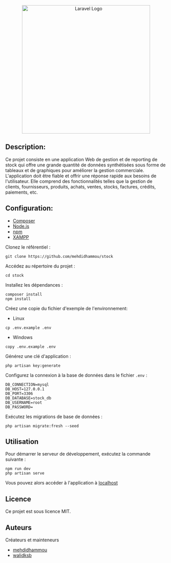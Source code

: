 <p align="center">
    <a href="https://laravel.com" target="_blank">
        <img src="https://raw.githubusercontent.com/laravel/art/master/logo-lockup/5%20SVG/2%20CMYK/1%20Full%20Color/laravel-logolockup-cmyk-red.svg" width="400" alt="Laravel Logo">
    </a>
</p>

## Description:

Ce projet consiste en une application Web de gestion et de reporting de stock qui offre une grande quantité de données synthétisées sous forme de tableaux et de graphiques pour améliorer la gestion commerciale. L'application doit être fiable et offrir une réponse rapide aux besoins de l'utilisateur. Elle comprend des fonctionnalités telles que la gestion de clients, fournisseurs, produits, achats, ventes, stocks, factures, crédits, paiements, etc.

## Configuration:

-   [Composer](https://getcomposer.org/download/)
-   [Node.js](https://nodejs.org/en/download/)
-   [npm](https://www.npmjs.com/get-npm)
-   [XAMPP](https://www.apachefriends.org/download.html)

Clonez le référentiel :

```
git clone https://github.com/mehdidhammou/stock
```

Accédez au répertoire du projet :

```
cd stock
```

Installez les dépendances :

```
composer install
npm install
```

Créez une copie du fichier d'exemple de l'environnement:

- Linux

```
cp .env.example .env
```

- Windows

```
copy .env.example .env
```

Générez une clé d'application :

```
php artisan key:generate
```

Configurez la connexion à la base de données dans le fichier `.env` :

```
DB_CONNECTION=mysql
DB_HOST=127.0.0.1
DB_PORT=3306
DB_DATABASE=stock_db
DB_USERNAME=root
DB_PASSWORD=
```

Exécutez les migrations de base de données :

```
php artisan migrate:fresh --seed
```

## Utilisation

Pour démarrer le serveur de développement, exécutez la commande suivante :

```
npm run dev
php artisan serve
```

Vous pouvez alors accéder à l'application à [ localhost ](http://localhost:8000)

## Licence

Ce projet est sous licence MIT.

## Auteurs

Créateurs et mainteneurs

-   [mehdidhammou](https://github.com/mehdidhammou)
-   [walidksb](https://github.com/walidksb)
